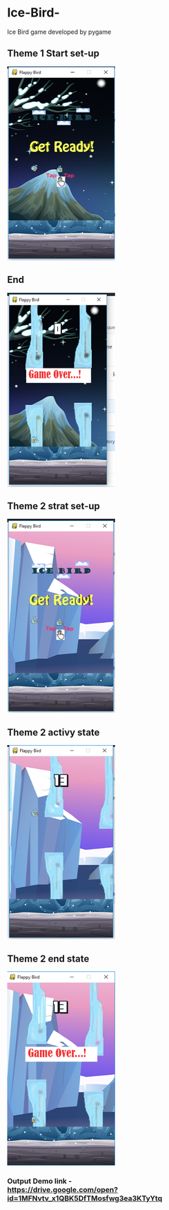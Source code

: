 # Ice-Bird-
Ice Bird game developed by pygame

## Theme 1 Start set-up
<img src="https://github.com/prawinrajan/Ice-Bird-/blob/master/ice_bird.png" height="450" width="250"/>

## End
<img src="https://github.com/prawinrajan/Ice-Bird-/blob/master/game_ebd.png" height="450" width="250"/>

## Theme 2 strat set-up
<img src="https://github.com/prawinrajan/Ice-Bird-/blob/master/Screenshot_6.png" height="450" width="250"/>

## Theme 2 activy state
<img src="https://github.com/prawinrajan/Ice-Bird-/blob/master/Screenshot_7.png" height="450" width="250" />

## Theme 2 end state
<img src="https://github.com/prawinrajan/Ice-Bird-/blob/master/Screenshot_8.png" height="450" width="250"/>

### Output Demo link - <br/> https://drive.google.com/open?id=1MFNvtv_x1QBK5DfTMosfwg3ea3KTyYtq
